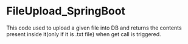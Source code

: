 # FileUpload_SpringBoot
This code used to upload a given file into DB and returns the contents present inside it(only if it is .txt file) when get call is triggered.
